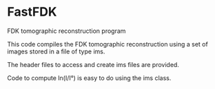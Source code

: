 FastFDK
=======

FDK tomographic reconstruction program

This code compiles the FDK tomographic reconstruction using a set of images
stored in a file of type ims. 

The header files to access and create ims files are provided.

Code to compute ln(I/I°) is easy to do using the ims class.